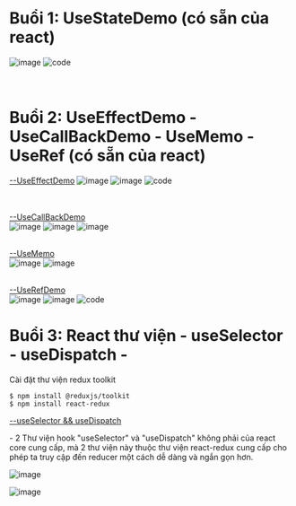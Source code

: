 # Buổi 1: UseStateDemo (có sẵn của react)
![image](https://github.com/ductandev/React_Functional_training_bc43/assets/42485856/1784b5e0-3f4c-4e1c-98ae-e2d0bb461dcb)
![code](https://github.com/ductandev/React_Functional_training_bc43/assets/42485856/b3105005-df30-4a1f-b942-b2c01ae7176f) <br> <br> <br>

# Buổi 2: UseEffectDemo - UseCallBackDemo - UseMemo - UseRef (có sẵn của react)
[--UseEffectDemo]()
![image](https://github.com/ductandev/React_Functional_training_bc43/assets/42485856/1c8add4b-30aa-4563-b335-7080fd5456f8) 
![image](https://github.com/ductandev/React_Functional_training_bc43/assets/42485856/b083e877-6494-4be7-90bb-90d968941676)
![code](https://github.com/ductandev/React_Functional_training_bc43/assets/42485856/449ff6a5-af43-4ef2-9bd2-548d59e3f0c8) <br> <br> <br>

[--UseCallBackDemo]() <br>
![image](https://github.com/ductandev/React_Functional_training_bc43/assets/42485856/342669c4-a446-45a3-8ef6-2b713a8b059a)
![image](https://github.com/ductandev/React_Functional_training_bc43/assets/42485856/b6e17a99-b82c-4ecc-b893-590bae538fec)
![image](https://github.com/ductandev/React_Functional_training_bc43/assets/42485856/417ba2d0-f655-4d60-83d3-fc12d5355041) <br><br>

[--UseMemo]() <br>
![image](https://github.com/ductandev/React_Functional_training_bc43/assets/42485856/fd2dc7d4-ff02-4598-8c2a-31e9c3d6e3d3)
![image](https://github.com/ductandev/React_Functional_training_bc43/assets/42485856/d9908b12-348f-4d6b-a85b-8c2d03407cf6) <br><br>

[--UseRefDemo]() <br>
![image](https://github.com/ductandev/React_Functional_training_bc43/assets/42485856/e41270f4-2832-4179-afbc-f6c6b23af664)
![image](https://github.com/ductandev/React_Functional_training_bc43/assets/42485856/36634aff-9501-41cc-be1d-d2b824da8659)
![code](https://github.com/ductandev/React_Functional_training_bc43/assets/42485856/f1135c37-a693-4ff4-8395-b734476d820f)

# Buổi 3: React thư viện - useSelector - useDispatch - 
<p>Cài đặt thư viện redux toolkit</p>

```
$ npm install @reduxjs/toolkit
$ npm install react-redux 
```
[--useSelector && useDispatch]() <br>
<p>- 2 Thư viện hook "useSelector" và "useDispatch" không phải của react core cung cấp, mà 2 thư viện này thuộc thư viện react-redux cung cấp cho phép ta truy cập đến reducer một cách dễ dàng và ngắn gọn hơn.</p>

![image](https://github.com/ductandev/React_Functional_training_bc43/assets/42485856/b58d5007-d444-4cab-b38b-60e0795a93aa)

![image](https://github.com/ductandev/React_Functional_training_bc43/assets/42485856/e159e322-3d42-4c3b-9268-0acddf1b8b91)
